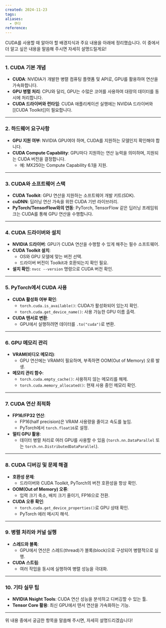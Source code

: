 ```yaml
---
created: 2024-11-23
tags: 
aliases:
  - 쿠다
reference:
---
```

CUDA를 사용할 때 알아야 할 배경지식과 주요 내용을 아래에 정리했습니다. 이 중에서 더 알고 싶은 내용을 말씀해 주시면 자세히 설명드릴게요!

---

### **1. CUDA 기본 개념**

- **CUDA**: NVIDIA가 개발한 병렬 컴퓨팅 플랫폼 및 API로, GPU를 활용하여 연산을 가속화합니다.
- **GPU 병렬 처리**: CPU와 달리, GPU는 수많은 코어를 사용하여 대량의 데이터를 동시에 처리합니다.
- **CUDA 드라이버와 런타임**: CUDA 애플리케이션 실행에는 NVIDIA 드라이버와 [[CUDA Toolkit]]이 필요합니다.

---

### **2. 하드웨어 요구사항**

- **GPU 지원 여부**: NVIDIA GPU여야 하며, CUDA를 지원하는 모델인지 확인해야 합니다.
- **CUDA Compute Capability**: GPU마다 지원하는 연산 능력을 의미하며, 지원되는 CUDA 버전을 결정합니다.
    - 예: MX250는 Compute Capability 6.1을 지원.

---

### **3. CUDA와 소프트웨어 스택**

- **CUDA Toolkit**: GPU 연산을 지원하는 소프트웨어 개발 키트(SDK).
- **cuDNN**: 딥러닝 연산 가속을 위한 CUDA 기반 라이브러리.
- **PyTorch/TensorFlow와의 연동**: PyTorch, TensorFlow 같은 딥러닝 프레임워크는 CUDA를 통해 GPU 연산을 수행합니다.

---

### **4. CUDA 드라이버와 설치**

- **NVIDIA 드라이버**: GPU가 CUDA 연산을 수행할 수 있게 해주는 필수 소프트웨어.
- **CUDA Toolkit 설치**:
    - OS와 GPU 모델에 맞는 버전 선택.
    - 드라이버 버전이 Toolkit과 호환되는지 확인 필요.
- **설치 확인**: `nvcc --version` 명령으로 CUDA 버전 확인.

---

### **5. PyTorch에서 CUDA 사용**

- **CUDA 활성화 여부 확인**:
    - `torch.cuda.is_available()`: CUDA가 활성화되어 있는지 확인.
    - `torch.cuda.get_device_name()`: 사용 가능한 GPU 이름 출력.
- **CUDA 텐서로 변환**:
    - GPU에서 실행하려면 데이터를 `.to("cuda")`로 변환.

---

### **6. GPU 메모리 관리**

- **VRAM(비디오 메모리)**:
    - GPU 연산에는 VRAM이 필요하며, 부족하면 OOM(Out of Memory) 오류 발생.
- **메모리 관리 함수**:
    - `torch.cuda.empty_cache()`: 사용하지 않는 메모리를 해제.
    - `torch.cuda.memory_allocated()`: 현재 사용 중인 메모리 확인.

---

### **7. CUDA 연산 최적화**

- **FP16/FP32 연산**:
    - FP16(half precision)은 VRAM 사용량을 줄이고 속도를 높임.
    - PyTorch에서 `torch.float16`로 설정.
- **멀티 GPU 활용**:
    - 데이터 병렬 처리로 여러 GPU를 사용할 수 있음 (`torch.nn.DataParallel` 또는 `torch.nn.DistributedDataParallel`).

---

### **8. CUDA 디버깅 및 문제 해결**

- **호환성 문제**:
    - 드라이버와 CUDA Toolkit, PyTorch의 버전 호환성을 항상 확인.
- **OOM(Out of Memory) 오류**:
    - 입력 크기 축소, 배치 크기 줄이기, FP16으로 전환.
- **CUDA 오류 확인**:
    - `torch.cuda.get_device_properties()`로 GPU 상태 확인.
    - PyTorch 에러 메시지 해석.

---

### **9. 병렬 처리와 커널 실행**

- **스레드와 블록**:
    - GPU에서 연산은 스레드(thread)가 블록(block)으로 구성되어 병렬적으로 실행.
- **CUDA 스트림**:
    - 여러 작업을 동시에 실행하여 병렬 성능을 극대화.

---

### **10. 기타 실무 팁**

- **NVIDIA Nsight Tools**: CUDA 연산 성능을 분석하고 디버깅할 수 있는 툴.
- **Tensor Core 활용**: 최신 GPU에서 텐서 연산을 가속화하는 기능.

---

위 내용 중에서 궁금한 항목을 말씀해 주시면, 자세히 설명드리겠습니다!